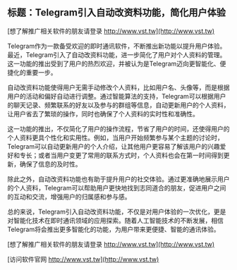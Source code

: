 ## **标题：Telegram引入自动改资料功能，简化用户体验**

[想了解推广相关软件的朋友请登录 http://www.vst.tw](http://www.vst.tw)

Telegram作为一款备受欢迎的即时通讯软件，不断推出新功能以提升用户体验。最近，Telegram引入了自动改资料功能，进一步简化了用户对个人资料的管理。这一功能的推出受到了用户的热烈欢迎，并被认为是Telegram迈向更智能化、便捷化的重要一步。

自动改资料功能使得用户无需手动修改个人资料，比如用户名、头像等，而是根据用户的活动和偏好自动进行调整。通过智能算法的支持，Telegram可以根据用户的聊天记录、频繁联系的好友以及参与的群组等信息，自动更新用户的个人资料，让用户省去了繁琐的操作，同时也确保了个人资料的实时性和准确性。

这一功能的推出，不仅简化了用户的操作流程，节省了用户的时间，还使得用户的个人资料更具个性化和实用性。例如，当用户开始频繁参与某个主题的讨论时，Telegram可以自动更新用户的个人介绍，让其他用户更容易了解该用户的兴趣爱好和专长；或者当用户变更了常用的联系方式时，个人资料也会在第一时间得到更新，确保了信息的及时性。

除此之外，自动改资料功能也有助于提升用户的社交体验。通过更准确地展示用户的个人资料，Telegram可以帮助用户更快地找到志同道合的朋友，促进用户之间的互动和交流，增强用户的归属感和参与感。

总的来说，Telegram引入自动改资料功能，不仅是对用户体验的一次优化，更是对智能化技术在即时通讯领域的应用探索。随着人工智能技术的不断发展，相信Telegram将会推出更多智能化的功能，为用户带来更便捷、智能的通讯体验。

[想了解推广相关软件的朋友请登录 http://www.vst.tw](http://www.vst.tw)


[访问软件官网 http://www.vst.tw](http://www.vst.tw)
